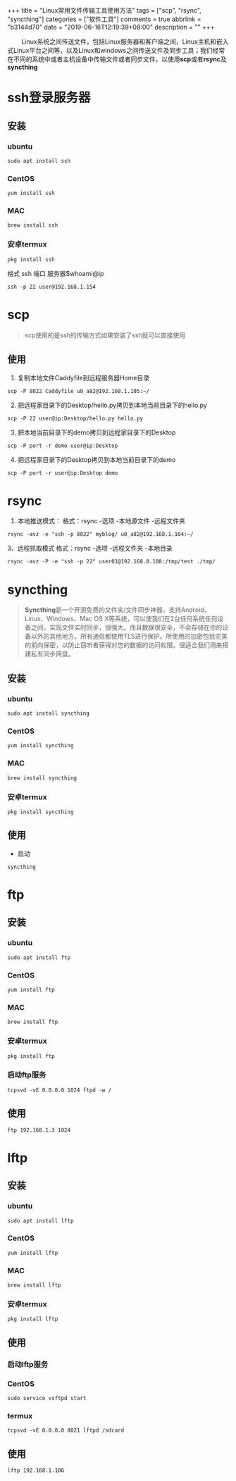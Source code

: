 +++
title = "Linux常用文件传输工具使用方法"
tags = ["scp", "rsync", "syncthing"]
categories = ["软件工具"]
comments = true
abbrlink = "b3144d70"
date = "2019-06-16T12:19:39+08:00"
description = ""
+++


&emsp;&emsp; Linux系统之间传送文件，包括Linux服务器和客户端之间，Linux主机和嵌入式Linux平台之间等，以及Linux和windows之间传送文件及同步工具；我们经常在不同的系统中或者主机设备中传输文件或者同步文件，以使用**scp**或者**rsync**及**syncthing**

# ssh登录服务器
## 安装
### ubuntu 
```
sudo apt install ssh
```
### CentOS
```
yum install ssh
```
### MAC
```
brew install ssh
```
### 安卓termux
```
pkg install ssh
```
格式 ssh 端口 服务器$whoami@ip
```
ssh -p 22 user@192.168.1.154
```

# scp
> scp使用的是ssh的传输方式如果安装了ssh就可以直接使用 

## 使用

1. 复制本地文件Caddyfile到远程服务器Home目录  
```
scp -P 8022 Caddyfile u0_a82@192.168.1.105:~/
```
2. 把远程家目录下的Desktop/hello.py拷贝到本地当前目录下的hello.py  
```
scp -P 22 user@ip:Desktop/hello.py hello.py
```
3. 把本地当前目录下的demo拷贝到远程家目录下的Desktop  
```
scp -P port -r demo user@ip:Desktop
```
4. 把远程家目录下的Desktop拷贝到本地当前目录下的demo
```
scp -P port -r user@ip:Desktop demo
```

<escape><!-- more --></escape>

# rsync
1. 本地推送模式： 
格式：rsync -选项 -本地源文件 -远程文件夹 
```
rsync -avz -e "ssh -p 8022" myblog/ u0_a82@192.168.1.104:~/
```
3、远程抓取模式 
格式：rsync -选项 -远程文件夹 -本地目录
```
rsync -avz -P -e "ssh -p 22" user01@192.168.0.108:/tmp/test ./tmp/
```

# syncthing
>**Syncthing**是一个开源免费的文件夹/文件同步神器，支持Android、Linux、Windows、Mac OS X等系统，可以使我们在2台任何系统任何设备之间，实现文件实时同步，很强大。而且数据很安全，不会存储在你的设备以外的其他地方。所有通信都使用TLS进行保护。所使用的加密包括完美的前向保密，以防止窃听者获得对您的数据的访问权限。很适合我们用来搭建私有同步网盘。  

## 安装

### ubuntu
```
sudo apt install syncthing
```
### CentOS
```
yum install syncthing
```
### MAC
```
brew install syncthing
```
### 安卓termux
```
pkg install syncthing
```
## 使用

* 启动
```
syncthing
```
# ftp
## 安装
### ubuntu 
```
sudo apt install ftp
```
### CentOS
```
yum install ftp
```
### MAC 
```
brew install ftp
```
### 安卓termux
```
pkg install ftp
```


### 启动ftp服务
```
tcpsvd -vE 0.0.0.0 1024 ftpd -w /
```
## 使用
```
ftp 192.168.1.3 1024
```
# lftp

## 安装
### ubuntu 
```
sudo apt install lftp
```
### CentOS
```
yum install lftp
```
### MAC 
```
brew install lftp
```
### 安卓termux
```
pkg install lftp
```
## 使用
### 启动lftp服务

### CentOS
```
sudo service vsftpd start
```
### termux
```
tcpsvd -vE 0.0.0.0 8021 lftpd /sdcard
```
## 使用
```
lftp 192.168.1.106 
```


